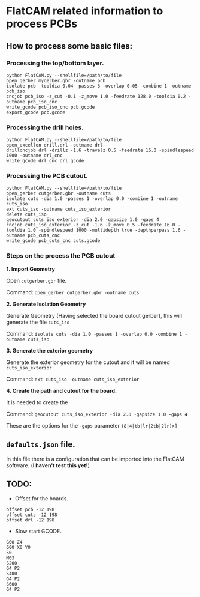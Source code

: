 # FlatCAM related information to process PCBs


## How to process some basic files:
### Processing the top/bottom layer.
```
python FlatCAM.py --shellfile=/path/to/file
open_gerber mygerber.gbr -outname pcb
isolate pcb -tooldia 0.04 -passes 3 -overlap 0.05 -combine 1 -outname pcb_iso
cncjob pcb_iso -z_cut -0.1 -z_move 1.0 -feedrate 128.0 -tooldia 0.2 -outname pcb_iso_cnc
write_gcode pcb_iso_cnc pcb.gcode
export_gcode pcb.gcode
```

### Processing the drill holes.
```
python FlatCAM.py --shellfile=/path/to/file
open_excellon drill.drl -outname drl
drillcncjob drl -drillz -1.6 -travelz 0.5 -feedrate 16.0 -spindlespeed 1000 -outname drl_cnc
write_gcode drl_cnc drl.gcode
```

### Processing the PCB cutout.
```
python FlatCAM.py --shellfile=/path/to/file
open_gerber cutgerber.gbr -outname cuts
isolate cuts -dia 1.0 -passes 1 -overlap 0.0 -combine 1 -outname cuts_iso
ext cuts_iso -outname cuts_iso_exterior
delete cuts_iso
geocutout cuts_iso_exterior -dia 2.0 -gapsize 1.0 -gaps 4 
cncjob cuts_iso_exterior -z_cut -1.6 -z_move 0.5 -feedrate 16.0 -tooldia 1.0 -spindlespeed 1000 -multidepth true -depthperpass 1.6 -outname pcb_cuts_cnc
write_gcode pcb_cuts_cnc cuts.gcode
```


### Steps on the process the PCB cutout

**1. Import Geometry**

Open `cutgerber.gbr` file.

Command: `open_gerber cutgerber.gbr -outname cuts`

**2. Generate Isolation Geometry**

Generate Geometry (Having selected the board cutout gerber), this will generate the file `cuts_iso`

Command: `isolate cuts -dia 1.0 -passes 1 -overlap 0.0 -combine 1 -outname cuts_iso`

**3. Generate the exterior geometry**

Generate the exterior geometry for the cutout and it will be named `cuts_iso_exterior`

Command: `ext cuts_iso -outname cuts_iso_exterior` 

**4. Create the path and cutout for the board.**

It is needed to create the 

Command: `geocutout cuts_iso_exterior -dia 2.0 -gapsize 1.0 -gaps 4`

These are the options for the `-gaps` parameter `(8|4|tb|lr|2tb|2lr)>]`



## `defaults.json` file.
In this file there is a configuration that can be imported into the FlatCAM software. (**I haven't test this yet!**)

## TODO:

* Offset for the boards.
```
offset pcb -12 198
offset cuts -12 198
offset drl -12 198
```
* Slow start GCODE.

```
G00 Z4
G00 X0 Y0
S0
M03
S200
G4 P2
S400
G4 P2
S600
G4 P2
```
